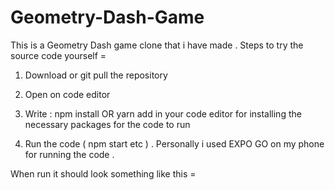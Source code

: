 # Geometry-Dash-Game

This is a Geometry Dash game clone that i have made .
Steps to try the source code yourself =
1) Download or git pull the repository

2) Open on code editor

3)  Write : npm install OR yarn add
   in your code editor for installing the necessary packages for the code to run

4) Run the code ( npm start etc ) . Personally i used EXPO GO on my phone for running the code .

 When run it should look something like this =
 
